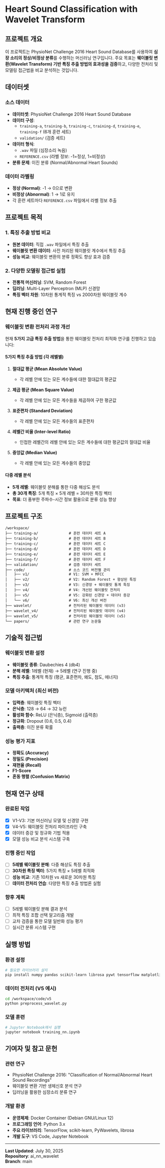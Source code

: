 # Heart Sound Classification with Wavelet Transform

## 프로젝트 개요

이 프로젝트는 PhysioNet Challenge 2016 Heart Sound Database를 사용하여 **심장 소리의 정상/비정상 분류**를 수행하는 머신러닝 연구입니다. 주요 목표는 **웨이블릿 변환(Wavelet Transform) 기반 특징 추출 방법의 효과성을 검증**하고, 다양한 전처리 및 모델링 접근법을 비교 분석하는 것입니다.

## 데이터셋

### 소스 데이터
- **데이터셋**: PhysioNet Challenge 2016 Heart Sound Database
- **데이터 구성**: 
  - `training-a`, `training-b`, `training-c`, `training-d`, `training-e`, `training-f` (6개 훈련 세트)
  - `validation/` (검증 세트)
- **데이터 형식**: 
  - `.wav` 파일 (심장소리 녹음)
  - `REFERENCE.csv` (라벨 정보: -1=정상, 1=비정상)
- **분류 문제**: 이진 분류 (Normal/Abnormal Heart Sounds)

### 데이터 라벨링
- **정상 (Normal)**: -1 → 0으로 변환
- **비정상 (Abnormal)**: 1 → 1로 유지
- 각 훈련 세트마다 `REFERENCE.csv` 파일에서 라벨 정보 추출

## 프로젝트 목적

### 1. 특징 추출 방법 비교
- **원본 데이터**: 직접 `.wav` 파일에서 특징 추출
- **웨이블릿 변환 데이터**: 사전 처리된 웨이블릿 계수에서 특징 추출
- **성능 비교**: 웨이블릿 변환의 분류 정확도 향상 효과 검증

### 2. 다양한 모델링 접근법 실험
- **전통적 머신러닝**: SVM, Random Forest
- **딥러닝**: Multi-Layer Perceptron (MLP) 신경망
- **특징 벡터 차원**: 10차원 통계적 특징 vs 2000차원 웨이블릿 계수

## 현재 진행 중인 연구

### 웨이블릿 변환 전처리 과정 개선

현재 **5가지 고급 특징 추출 방법**을 통한 웨이블릿 전처리 최적화 연구를 진행하고 있습니다:

#### 5가지 특징 추출 방법 (각 레벨별)
1. **절대값 평균 (Mean Absolute Value)**
   - 각 레벨 안에 있는 모든 계수들에 대한 절대값의 평균값
   
2. **제곱 평균 (Mean Square Value)**
   - 각 레벨 안에 있는 모든 계수들을 제곱하여 구한 평균값
   
3. **표준편차 (Standard Deviation)**
   - 각 레벨 안에 있는 모든 계수들의 표준편차
   
4. **레벨간 비율 (Inter-level Ratio)**
   - 인접한 레벨간의 레벨 안에 있는 모든 계수들에 대한 평균값의 절대값 비율
   
5. **중앙값 (Median Value)**
   - 각 레벨 안에 있는 모든 계수들의 중앙값

#### 다중 레벨 분석
- **5개 레벨**: 웨이블릿 분해를 통한 다중 해상도 분석
- **총 30개 특징**: 5개 특징 × 5개 레벨 = 30차원 특징 벡터
- **목표**: 더 풍부한 주파수-시간 정보 활용으로 분류 성능 향상

## 프로젝트 구조

```
/workspace/
├── training-a/              # 훈련 데이터 세트 A
├── training-b/              # 훈련 데이터 세트 B
├── training-c/              # 훈련 데이터 세트 C
├── training-d/              # 훈련 데이터 세트 D
├── training-e/              # 훈련 데이터 세트 E
├── training-f/              # 훈련 데이터 세트 F
├── validation/              # 검증 데이터 세트
├── code/                    # 소스 코드 버전별 관리
│   ├── v1/                  # V1: SVM + MFCC
│   ├── v2/                  # V2: Random Forest + 향상된 특징
│   ├── v3/                  # V3: 신경망 + 웨이블릿 통계 특징
│   ├── v4/                  # V4: 개선된 웨이블릿 전처리
│   ├── v5/                  # V5: 강화된 신경망 + 데이터 증강
│   └── v6/                  # V6: 최신 개선 버전
├── wavelet/                 # 전처리된 웨이블릿 데이터 (v3)
├── wavelet_v4/              # 전처리된 웨이블릿 데이터 (v4)
├── wavelet_v5/              # 전처리된 웨이블릿 데이터 (v5)
└── papers/                  # 관련 연구 논문들
```

## 기술적 접근법

### 웨이블릿 변환 설정
- **웨이블릿 종류**: Daubechies 4 (db4)
- **분해 레벨**: 1레벨 (현재) → 5레벨 (연구 진행 중)
- **특징 추출**: 통계적 특징 (평균, 표준편차, 왜도, 첨도, 에너지)

### 모델 아키텍처 (최신 버전)
- **입력층**: 웨이블릿 특징 벡터
- **은닉층**: 128 → 64 → 32 뉴런
- **활성화 함수**: ReLU (은닉층), Sigmoid (출력층)
- **정규화**: Dropout (0.6, 0.5, 0.4)
- **출력층**: 이진 분류 확률

### 성능 평가 지표
- **정확도 (Accuracy)**
- **정밀도 (Precision)**
- **재현율 (Recall)**
- **F1-Score**
- **혼동 행렬 (Confusion Matrix)**

## 현재 연구 상태

### 완료된 작업
- [x] V1-V3: 기본 머신러닝 모델 및 신경망 구현
- [x] V4-V5: 웨이블릿 전처리 파이프라인 구축
- [x] 데이터 증강 및 정규화 기법 적용
- [x] 모델 성능 비교 분석 시스템 구축

### 진행 중인 작업
- [ ] **5레벨 웨이블릿 분해**: 다중 해상도 특징 추출
- [ ] **30차원 특징 벡터**: 5가지 특징 × 5레벨 최적화
- [ ] **성능 비교**: 기존 10차원 vs 새로운 30차원 특징
- [ ] **데이터 전처리 연습**: 다양한 특징 추출 방법론 실험

### 향후 계획
- [ ] 5레벨 웨이블릿 분해 결과 분석
- [ ] 최적 특징 조합 선택 알고리즘 개발
- [ ] 교차 검증을 통한 모델 일반화 성능 평가
- [ ] 실시간 분류 시스템 구현

## 실행 방법

### 환경 설정
```bash
# 필요한 라이브러리 설치
pip install numpy pandas scikit-learn librosa pywt tensorflow matplotlib seaborn
```

### 데이터 전처리 (V5 예시)
```bash
cd /workspace/code/v5
python preprocess_wavelet.py
```

### 모델 훈련
```bash
# Jupyter Notebook에서 실행
jupyter notebook training_nn.ipynb
```

## 기여자 및 참고 문헌

### 관련 연구
- PhysioNet Challenge 2016: "Classification of Normal/Abnormal Heart Sound Recordings"
- 웨이블릿 변환 기반 생체신호 분석 연구
- 딥러닝을 활용한 심장소리 분류 연구

### 개발 환경
- **운영체제**: Docker Container (Debian GNU/Linux 12)
- **프로그래밍 언어**: Python 3.x
- **주요 라이브러리**: TensorFlow, scikit-learn, PyWavelets, librosa
- **개발 도구**: VS Code, Jupyter Notebook

---

**Last Updated**: July 30, 2025  
**Repository**: ai_nn_wavelet  
**Branch**: main
